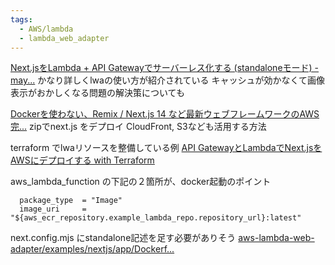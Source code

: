 ```yaml
---
tags:
  - AWS/lambda
  - lambda_web_adapter
---
```

[Next.jsをLambda + API Gatewayでサーバーレス化する (standaloneモード) - may...](https://tmokmss.hatenablog.com/entry/20221213/1670891305)
かなり詳しくlwaの使い方が紹介されている
キャッシュが効かなくて画像表示がおかしくなる問題の解決策についても

[Dockerを使わない、Remix / Next.js 14 など最新ウェブフレームワークのAWS完...](https://serverless.co.jp/blog/g30vzpio0ww/)
zipでnext.js をデプロイ
CloudFront, S3なども活用する方法

terraform でlwaリソースを整備している例
[API GatewayとLambdaでNext.jsをAWSにデプロイする with Terraform](https://zenn.dev/yamakenji24/articles/deploy-nextjs-with-aws)

aws_lambda_function の下記の２箇所が、docker起動のポイント
```hcl
  package_type  = "Image"
  image_uri     = "${aws_ecr_repository.example_lambda_repo.repository_url}:latest"
```

next.config.mjs にstandalone記述を足す必要がありそう
[aws-lambda-web-adapter/examples/nextjs/app/Dockerf...](https://github.com/awslabs/aws-lambda-web-adapter/blob/main/examples/nextjs/app/Dockerfile)
